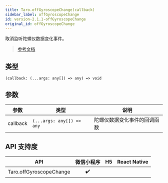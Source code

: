 ```yaml
---
title: Taro.offGyroscopeChange(callback)
sidebar_label: offGyroscopeChange
id: version-2.1.1-offGyroscopeChange
original_id: offGyroscopeChange
---
```


取消监听陀螺仪数据变化事件。

> [参考文档](https://developers.weixin.qq.com/miniprogram/dev/api/device/gyroscope/wx.offGyroscopeChange.html)

## 类型

```tsx
(callback: (...args: any[]) => any) => void
```

## 参数

<table>
  <thead>
    <tr>
      <th>参数</th>
      <th>类型</th>
      <th>说明</th>
    </tr>
  </thead>
  <tbody>
    <tr>
      <td>callback</td>
      <td><code>(...args: any[]) =&gt; any</code></td>
      <td>陀螺仪数据变化事件的回调函数</td>
    </tr>
  </tbody>
</table>

## API 支持度

| API | 微信小程序 | H5 | React Native |
| :---: | :---: | :---: | :---: |
| Taro.offGyroscopeChange | ✔️ |  |  |
